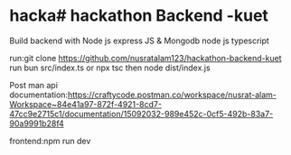 # hacka# hackathon Backend -kuet

Build backend with Node js express JS & Mongodb node js typescript

run:git clone https://github.com/nusratalam123/hackathon-backend-kuet
run bun src/index.ts or npx tsc then node dist/index.js

Post man api documentation:https://craftycode.postman.co/workspace/nusrat-alam-Workspace~84e41a97-872f-4921-8cd7-47cc9e2715c1/documentation/15092032-989e452c-0cf5-492b-83a7-90a9991b28f4

frontend:npm run dev

